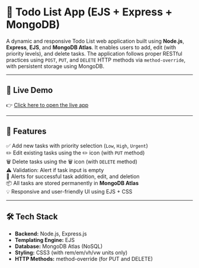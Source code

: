 # 📝 Todo List App (EJS + Express + MongoDB)

A dynamic and responsive Todo List web application built using **Node.js**, **Express**, **EJS**, and **MongoDB Atlas**. It enables users to add, edit (with priority levels), and delete tasks. The application follows proper RESTful practices using `POST`, `PUT`, and `DELETE` HTTP methods via `method-override`, with persistent storage using MongoDB.

---

## 🔗 Live Demo

👉 [Click here to open the live app](https://todo-list-mongodb-q9js.onrender.com)

---

## 📁 Features

✅ Add new tasks with priority selection (`Low`, `High`, `Urgent`)  
✏️ Edit existing tasks using the ✏️ icon (with `PUT` method)  
🗑️ Delete tasks using the 🗑️ icon (with `DELETE` method)  
⚠️ Validation: Alert if task input is empty  
🔔 Alerts for successful task addition, edit, and deletion  
📦 All tasks are stored permanently in **MongoDB Atlas**  
💡 Responsive and user-friendly UI using EJS + CSS  

---

## 🛠 Tech Stack

- **Backend:** Node.js, Express.js  
- **Templating Engine:** EJS  
- **Database:** MongoDB Atlas (NoSQL)  
- **Styling:** CSS3 (with rem/em/vh/vw units only)  
- **HTTP Methods:** method-override (for PUT and DELETE)